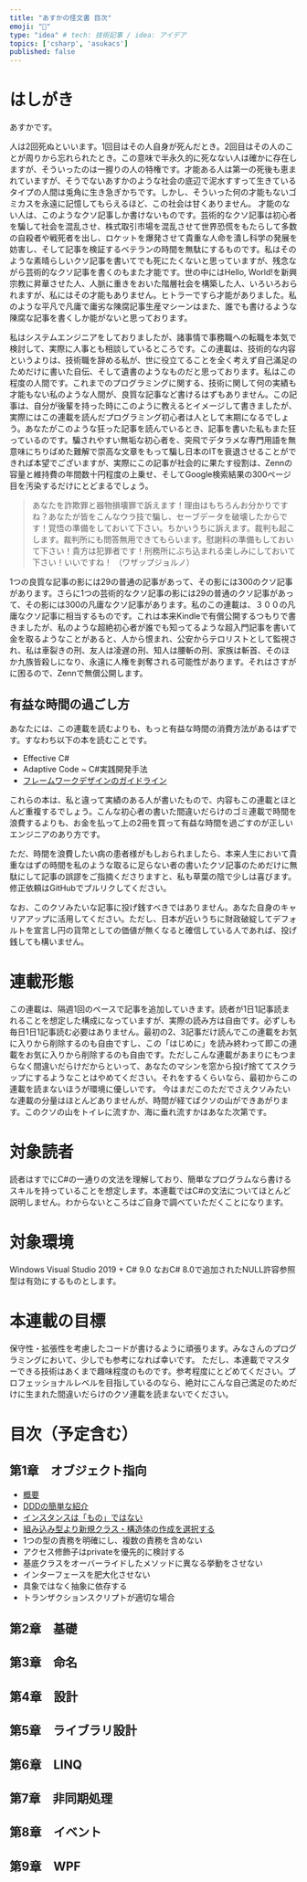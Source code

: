 ```yaml
---
title: "あすかの怪文書 目次"
emoji: "🤮"
type: "idea" # tech: 技術記事 / idea: アイデア
topics: ['csharp', 'asukacs']
published: false
---
```


# はしがき

あすかです。

人は2回死ぬといいます。1回目はその人自身が死んだとき。2回目はその人のことが周りから忘れられたとき。この意味で半永久的に死なない人は確かに存在しますが、そういったのは一握りの人の特権です。才能ある人は第一の死後も恵まれていますが、そうでないあすかのような社会の底辺で泥水すすって生きているタイプの人間は兎角に生き急ぎかちです。しかし、そういった何の才能もないゴミカスを永遠に記憶してもらえるほど、この社会は甘くありません。
才能のない人は、このようなクソ記事しか書けないものです。芸術的なクソ記事は初心者を騙して社会を混乱させ、株式取引市場を混乱させて世界恐慌をもたらして多数の自殺者や戦死者を出し、ロケットを爆発させて貴重な人命を潰し科学の発展を妨害し、そして記事を検証するベテランの時間を無駄にするものです。私はそのような素晴らしいクソ記事を書いてでも死にたくないと思っていますが、残念ながら芸術的なクソ記事を書くのもまた才能です。世の中にはHello, World!を新興宗教に昇華させた人、人脈に重きをおいた階層社会を構築した人、いろいろおられますが、私にはその才能もありません。ヒトラーですら才能がありました。私のような平凡で凡庸で庸劣な陳腐記事生産マシーンはまた、誰でも書けるような陳腐な記事を書くしか能がないと思っております。

私はシステムエンジニアをしておりましたが、諸事情で事務職への転職を本気で検討して、実際に人事とも相談しているところです。この連載は、技術的な内容というよりは、技術職を辞める私が、世に役立てることを全く考えず自己滿足のためだけに書いた自伝、そして遺書のようなものだと思っております。私はこの程度の人間です。これまでのプログラミングに関する、技術に関して何の実績も才能もない私のような人間が、良質な記事など書けるはずもありません。この記事は、自分が後輩を持った時にこのように教えるとイメージして書きましたが、実際にはこの連載を読んだプログラミング初心者は人として末期になるでしょう。あなたがこのような狂った記事を読んでいるとき、記事を書いた私もまた狂っているのです。騙されやすい無垢な初心者を、突飛でデタラメな専門用語を無意味にちりばめた難解で崇高な文章をもって騙し日本のITを衰退させることができれば本望でございますが、実際にこの記事が社会的に果たす役割は、Zennの容量と維持費の年間数十円程度の上乗せ、そしてGoogle検索結果の300ページ目を汚染するだけにとどまるでしょう。

> あなたを詐欺罪と器物損壊罪で訴えます！理由はもちろんお分かりですね？あなたが皆をこんなウラ技で騙し、セーブデータを破壊したからです！覚悟の準備をしておいて下さい。ちかいうちに訴えます。裁判も起こします。裁判所にも問答無用できてもらいます。慰謝料の準備もしておいて下さい！貴方は犯罪者です！刑務所にぶち込まれる楽しみにしておいて下さい！いいですね！
（ワザップジョルノ）

1つの良質な記事の影には29の普通の記事があって、その影には300のクソ記事があります。さらに1つの芸術的なクソ記事の影には29の普通のクソ記事があって、その影には300の凡庸なクソ記事があります。私のこの連載は、３００の凡庸なクソ記事に相当するものです。これは本来Kindleで有償公開するつもりで書きましたが、私のような超絶初心者が誰でも知ってるような超入門記事を書いて金を取るようなことがあると、人から恨まれ、公安からテロリストとして監視され、私は車裂きの刑、友人は凌遅の刑、知人は腰斬の刑、家族は斬首、そのほか九族皆殺しになり、永遠に人権を剥奪される可能性があります。それはさすがに困るので、Zennで無償公開します。

## 有益な時間の過ごし方

あなたには、この連載を読むよりも、もっと有益な時間の消費方法があるはずです。すなわち以下の本を読むことです。

* Effective C#
* Adaptive Code ~ C#実践開発手法
* [フレームワークデザインのガイドライン](https://docs.microsoft.com/ja-jp/dotnet/standard/design-guidelines/)

これらの本は、私と違って実績のある人が書いたもので、内容もこの連載とほとんど重複するでしょう。こんな初心者の書いた間違いだらけのゴミ連載で時間を浪費するよりも、お金を払って上の2冊を買って有益な時間を過ごすのが正しいエンジニアのあり方です。

ただ、時間を浪費したい病の患者様がもしおられましたら、本来人生において貴重なはずの時間を私のような取るに足らない者の書いたクソ記事のためだけに無駄にして記事の誤謬をご指摘くださりますと、私も草葉の陰で少しは喜びます。
修正依頼はGitHubでプルリクしてください。

なお、このクソみたいな記事に投げ銭すべきではありません。あなた自身のキャリアアップに活用してください。ただし、日本が近いうちに財政破綻してデフォルトを宣言し円の貨幣としての価値が無くなると確信している人であれば、投げ銭しても構いません。

# 連載形態

この連載は、隔週1回のペースで記事を追加していきます。読者が1日1記事読まれることを想定した構成になっていますが、実際の読み方は自由です。必ずしも毎日1日1記事読む必要はありません。最初の2、3記事だけ読んでこの連載をお気に入りから削除するのも自由ですし、この「はじめに」を読み終わって即この連載をお気に入りから削除するのも自由です。ただしこんな連載があまりにもつまらなく間違いだらけだからといって、あなたのマシンを窓から投げ捨ててスクラップにするようなことはやめてください。それをするくらいなら、最初からこの連載を読まないほうが環境に優しいです。
今はまだこのただでさえクソみたいな連載の分量はほとんどありませんが、時間が経てばクソの山ができあがります。このクソの山をトイレに流すか、海に垂れ流すかはあなた次第です。

# 対象読者

読者はすでにC#の一通りの文法を理解しており、簡単なプログラムなら書けるスキルを持っていることを想定します。本連載ではC#の文法についてほとんど説明しません。わからないところはご自身で調べていただくことになります。

# 対象環境

Windows Visual Studio 2019 + C# 9.0
なおC# 8.0で追加されたNULL許容参照型は有効にするものとします。

# 本連載の目標

保守性・拡張性を考慮したコードが書けるように頑張ります。みなさんのプログラミングにおいて、少しでも参考になれば幸いです。
ただし、本連載でマスターできる技術はあくまで趣味程度のものです。参考程度にとどめてください。プロフェッショナルレベルを目指しているのなら、絶対にこんな自己満足のためだけに生まれた間違いだらけのクソ連載を読まないでください。

# 目次（予定含む）

## 第1章　オブジェクト指向
* [概要](https://zenn.dev/kmy/articles/asuka-cs-1-0-summary)
* [DDDの簡単な紹介](https://zenn.dev/kmy/articles/asuka-cs-1-1-ddd)
* [インスタンスは「もの」ではない](https://zenn.dev/kmy/articles/asuka-cs-1-2-instance-not-mono)
* [組み込み型より新規クラス・構造体の作成を選択する](https://zenn.dev/kmy/articles/asuka-cs-1-3-valueobject)
* 1つの型の責務を明確にし、複数の責務を含めない
* アクセス修飾子はprivateを優先的に検討する
* 基底クラスをオーバーライドしたメソッドに異なる挙動をさせない
* インターフェースを肥大化させない
* 具象ではなく抽象に依存する
* トランザクションスクリプトが適切な場合

## 第2章　基礎

## 第3章　命名

## 第4章　設計

## 第5章　ライブラリ設計

## 第6章　LINQ

## 第7章　非同期処理

## 第8章　イベント

## 第9章　WPF

